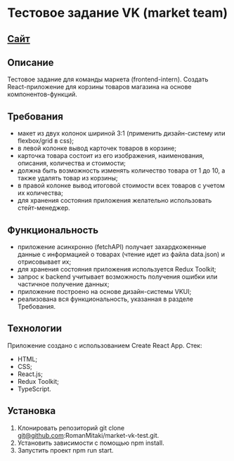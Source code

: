 # Тестовое задание VK (market team)

## [Сайт](https://romanmitaki.github.io/market-vk-test/)

## Описание

Тестовое задание для команды маркета (frontend-intern).
Создать React-приложение для корзины товаров магазина на основе компонентов-функций.

## Требования

- макет из двух колонок шириной 3:1 (применить дизайн-систему или flexbox/grid в css);
- в левой колонке вывод карточек товаров в корзине;
- карточка товара состоит из его изображения, наименования, описания, количества и стоимости;
- должна быть возможность изменять количество товара от 1 до 10, а также удалять товар из корзины;
- в правой колонке вывод итоговой стоимости всех товаров с учетом их количества;
- для хранения состояния приложения желательно использовать стейт-менеджер.

## Функциональность

- приложение асинхронно (fetchAPI) получает захардкоженные данные с информацией о товарах (чтение идет из файла data.json) и отрисовывает их;
- для хранения состояния приложения используется Redux Toolkit;
- запрос к backend учитывает возможность получения ошибки или частичное получение данных;
- приложение построено на основе дизайн-системы VKUI;
- реализована вся функциональность, указанная в разделе Требования.

## Технологии

Приложение создано с использованием Create React App.
Стек:

- HTML;
- CSS;
- React.js;
- Redux Toolkit;
- TypeScript.

## Установка

1. Клонировать репозиторий git clone git@github.com:RomanMitaki/market-vk-test.git.
2. Установить зависимости с помощью npm install.
3. Запустить проект npm run start.
